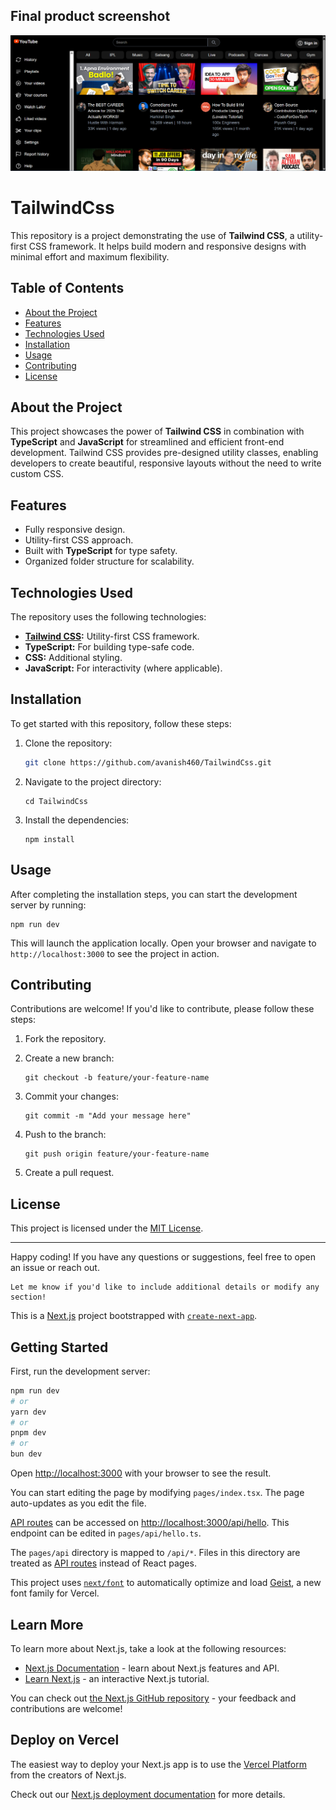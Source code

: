 ## Final product screenshot

![YouTube Home Page ScreenShot](/youtubeclone/public/ythome.png)


# TailwindCss

This repository is a project demonstrating the use of **Tailwind CSS**, a utility-first CSS framework. It helps build modern and responsive designs with minimal effort and maximum flexibility.

## Table of Contents

- [About the Project](#about-the-project)
- [Features](#features)
- [Technologies Used](#technologies-used)
- [Installation](#installation)
- [Usage](#usage)
- [Contributing](#contributing)
- [License](#license)

## About the Project

This project showcases the power of **Tailwind CSS** in combination with **TypeScript** and **JavaScript** for streamlined and efficient front-end development. Tailwind CSS provides pre-designed utility classes, enabling developers to create beautiful, responsive layouts without the need to write custom CSS.

## Features

- Fully responsive design.
- Utility-first CSS approach.
- Built with **TypeScript** for type safety.
- Organized folder structure for scalability.

## Technologies Used

The repository uses the following technologies:

- **[Tailwind CSS](https://tailwindcss.com/):** Utility-first CSS framework.
- **TypeScript:** For building type-safe code.
- **CSS:** Additional styling.
- **JavaScript:** For interactivity (where applicable).

## Installation

To get started with this repository, follow these steps:

1. Clone the repository:
   ```bash
   git clone https://github.com/avanish460/TailwindCss.git 
   ```
2.  Navigate to the project directory:
    ```
    cd TailwindCss
    ```
    
3.  Install the dependencies:
    ```
    npm install
    ```
    

## Usage

After completing the installation steps, you can start the development server by running:
```
npm run dev
```

This will launch the application locally. Open your browser and navigate to  `http://localhost:3000`  to see the project in action.

## Contributing

Contributions are welcome! If you'd like to contribute, please follow these steps:

1.  Fork the repository.
2.  Create a new branch:
    ```
    git checkout -b feature/your-feature-name
    ```
    
3.  Commit your changes:
    ```
    git commit -m "Add your message here"
    ```
    
4.  Push to the branch:
    ```
    git push origin feature/your-feature-name
    ```
    
5.  Create a pull request.

## License

This project is licensed under the  [MIT License](https://github.com/avanish460/TailwindCss/tree/LICENSE).

----------

Happy coding! If you have any questions or suggestions, feel free to open an issue or reach out.

```
Let me know if you'd like to include additional details or modify any section!
```

This is a [Next.js](https://nextjs.org) project bootstrapped with [`create-next-app`](https://nextjs.org/docs/pages/api-reference/create-next-app).

## Getting Started

First, run the development server:

```bash
npm run dev
# or
yarn dev
# or
pnpm dev
# or
bun dev
```

Open [http://localhost:3000](http://localhost:3000) with your browser to see the result.

You can start editing the page by modifying `pages/index.tsx`. The page auto-updates as you edit the file.

[API routes](https://nextjs.org/docs/pages/building-your-application/routing/api-routes) can be accessed on [http://localhost:3000/api/hello](http://localhost:3000/api/hello). This endpoint can be edited in `pages/api/hello.ts`.

The `pages/api` directory is mapped to `/api/*`. Files in this directory are treated as [API routes](https://nextjs.org/docs/pages/building-your-application/routing/api-routes) instead of React pages.

This project uses [`next/font`](https://nextjs.org/docs/pages/building-your-application/optimizing/fonts) to automatically optimize and load [Geist](https://vercel.com/font), a new font family for Vercel.

## Learn More

To learn more about Next.js, take a look at the following resources:

- [Next.js Documentation](https://nextjs.org/docs) - learn about Next.js features and API.
- [Learn Next.js](https://nextjs.org/learn-pages-router) - an interactive Next.js tutorial.

You can check out [the Next.js GitHub repository](https://github.com/vercel/next.js) - your feedback and contributions are welcome!

## Deploy on Vercel

The easiest way to deploy your Next.js app is to use the [Vercel Platform](https://vercel.com/new?utm_medium=default-template&filter=next.js&utm_source=create-next-app&utm_campaign=create-next-app-readme) from the creators of Next.js.

Check out our [Next.js deployment documentation](https://nextjs.org/docs/pages/building-your-application/deploying) for more details.
